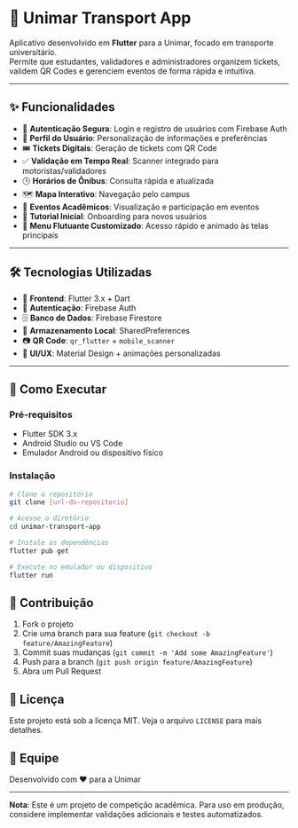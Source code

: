 # 🚌 Unimar Transport App  

Aplicativo desenvolvido em **Flutter** para a Unimar, focado em transporte universitário.  
Permite que estudantes, validadores e administradores organizem tickets, validem QR Codes e gerenciem eventos de forma rápida e intuitiva.  

---

## ✨ Funcionalidades  

- 🔐 **Autenticação Segura**: Login e registro de usuários com Firebase Auth  
- 👤 **Perfil do Usuário**: Personalização de informações e preferências  
- 🎟️ **Tickets Digitais**: Geração de tickets com QR Code  
- ✅ **Validação em Tempo Real**: Scanner integrado para motoristas/validadores  
- 🕒 **Horários de Ônibus**: Consulta rápida e atualizada  
- 🗺️ **Mapa Interativo**: Navegação pelo campus  
- 📅 **Eventos Acadêmicos**: Visualização e participação em eventos  
- 🎨 **Tutorial Inicial**: Onboarding para novos usuários  
- 🍔 **Menu Flutuante Customizado**: Acesso rápido e animado às telas principais  

---

## 🛠️ Tecnologias Utilizadas  

- 📱 **Frontend**: Flutter 3.x + Dart  
- 🔐 **Autenticação**: Firebase Auth  
- 🗄️ **Banco de Dados**: Firebase Firestore  
- 💾 **Armazenamento Local**: SharedPreferences  
- 📷 **QR Code**: `qr_flutter` + `mobile_scanner`  
- 🎨 **UI/UX**: Material Design + animações personalizadas  

---

## 🚀 Como Executar  

### Pré-requisitos  
- Flutter SDK 3.x  
- Android Studio ou VS Code  
- Emulador Android ou dispositivo físico  

### Instalação  

```bash
# Clone o repositório
git clone [url-do-repositorio]

# Acesse o diretório
cd unimar-transport-app

# Instale as dependências
flutter pub get

# Execute no emulador ou dispositivo
flutter run
```
## 🤝 Contribuição

1. Fork o projeto
2. Crie uma branch para sua feature (`git checkout -b feature/AmazingFeature`)
3. Commit suas mudanças (`git commit -m 'Add some AmazingFeature'`)
4. Push para a branch (`git push origin feature/AmazingFeature`)
5. Abra um Pull Request

## 📄 Licença

Este projeto está sob a licença MIT. Veja o arquivo `LICENSE` para mais detalhes.

## 👥 Equipe

Desenvolvido com ❤️ para a Unimar

---

**Nota**: Este é um projeto de competição acadêmica. Para uso em produção, considere implementar validações adicionais e testes automatizados.
